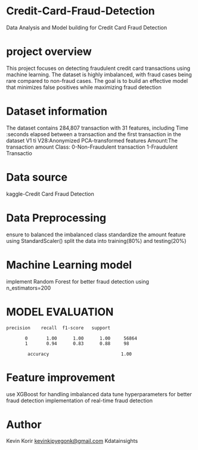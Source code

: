 # Credit-Card-Fraud-Detection
Data Analysis and Model building for Credit Card Fraud Detection
# project overview
This project focuses on detecting fraudulent credit card transactions using machine learning. The dataset is highly imbalanced, with fraud cases being rare compared to non-fraud cases. The goal is to build an effective model that minimizes false positives while maximizing fraud detection

# Dataset information
The dataset contains 284,807 transaction with 31 features, including
Time :seconds elapsed between a transaction and the first transaction in the dataset
V1 ti V28:Anonymized PCA-transformed features
Amount:The transaction amount 
Class: 0-Non-Fraudulent transaction
      1-Fraudulent Transactio
# Data source
kaggle-Credit Card Fraud Detection

# Data Preprocessing
ensure to balanced the imbalanced class
standardize the amount feature using StandardScaler()
split the data into training(80%) and testing(20%)
# Machine Learning model
implement Random Forest for better fraud detection using n_estimators=200
# MODEL EVALUATION
    precision    recall  f1-score   support

           0       1.00      1.00      1.00     56864
           1       0.94      0.83      0.88     98 

            accuracy                           1.00  

# Feature improvement
use XGBoost for handling imbalanced data
tune hyperparameters for better fraud detection
implementation of real-time fraud detection

# Author
Kevin Korir
kevinkipyegonk@gmail.com
Kdatainsights

